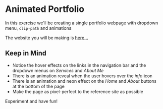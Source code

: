 # Animated Portfolio

In this exercise we'll be creating a single portfolio webpage with dropdown menu, `clip-path` and animations

The website you will be making is [here...](https://hsnakk.github.io/UIB_Interaction_Exercise-1/)

## Keep in Mind

- Notice the hover effects on the links in the navigation bar and the dropdown menus on _Services_ and _About Me_
- There is an animation reveal when the user hovers over the _info_ icon
- There is an animation and neon effect on the _Home_ and _About_ buttons at the bottom of the page
- Make the page as pixel-perfect to the reference site as possible

Experiment and have fun!
